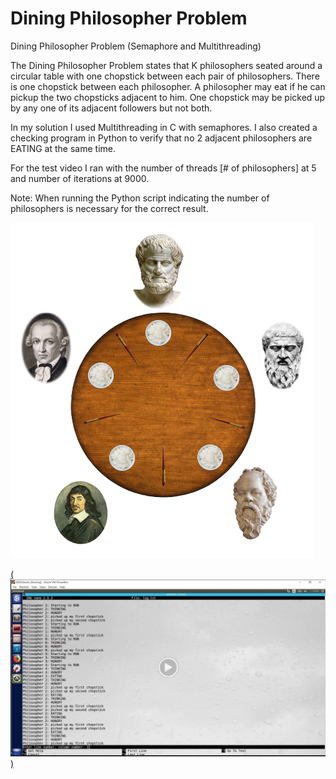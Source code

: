 # Dining Philosopher Problem
Dining Philosopher Problem (Semaphore and Multithreading)

The Dining Philosopher Problem states that K philosophers seated around a circular 
table with one chopstick between each pair of philosophers. 
There is one chopstick between each philosopher. 
A philosopher may eat if he can pickup the two chopsticks adjacent to him. 
One chopstick may be picked up by any one of its adjacent followers but not both.

In my solution I used Multithreading in C with semaphores. 
I also created a checking program in Python to verify that no 2 adjacent philosophers are 
EATING at the same time.

For the test video I ran with the number of threads [# of philosophers] at 5
and number of iterations at 9000. 

Note:
When running the Python script indicating the number of philosophers is necessary for the correct result.

<img src="/Images/dining_phil.png"></img>



[(<img src="/Images/dining_phil_vid.PNG"></img>)](https://drive.google.com/open?id=1uP293kCbHgWahYEtaQsTWEm0xdZpCH_E)
